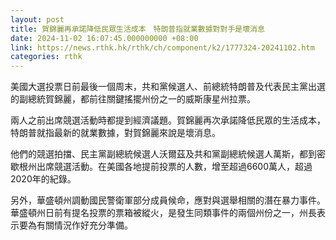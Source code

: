 ```yaml
---
layout: post
title: 賀錦麗再承諾降低民眾生活成本　特朗普指就業數據對對手是壞消息
date: 2024-11-02 16:07:45.000000000 +08:00
link: https://news.rthk.hk/rthk/ch/component/k2/1777324-20241102.htm
categories: rthk
---
```


美國大選投票日前最後一個周末，共和黨候選人、前總統特朗普及代表民主黨出選的副總統賀錦麗，都前往關鍵搖擺州份之一的威斯康星州拉票。

兩人之前出席競選活動時都提到經濟議題。賀錦麗再次承諾降低民眾的生活成本，特朗普就指最新的就業數據，對賀錦麗來說是壞消息。

他們的競選拍擋、民主黨副總統候選人沃爾茲及共和黨副總統候選人萬斯，都到密歇根州出席競選活動。在美國各地提前投票的人數，增至超過6600萬人，超過2020年的紀錄。

另外，華盛頓州調動國民警衛軍部分成員候命，應對與選舉相關的潛在暴力事件。華盛頓州日前有提名投票的票箱被縱火，是發生同類事件的兩個州份之一，州長表示要為有關情況作好充分準備。
